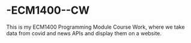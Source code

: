 # -ECM1400--CW
This is my ECM1400 Programming Module Course Work, where we take data from covid and news APIs and display them on a website.
